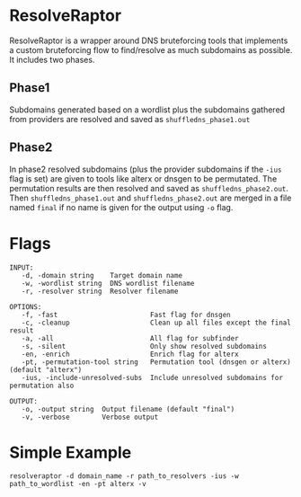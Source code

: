 # ResolveRaptor
ResolveRaptor is a wrapper around DNS bruteforcing tools that implements a custom bruteforcing flow to find/resolve as much subdomains as possible.
It includes two phases.

## Phase1
Subdomains generated based on a wordlist plus the subdomains gathered from providers are resolved and saved as `shuffledns_phase1.out`

## Phase2 
In phase2 resolved subdomains (plus the provider subdomains if the `-ius` flag is set) are given to tools like alterx or dnsgen to be 
permutated. The permutation results are then resolved and saved as `shuffledns_phase2.out`. Then `shuffledns_phase1.out` and `shuffledns_phase2.out` 
are merged in a file named `final` if no name is given for the output using `-o` flag.

# Flags
```
INPUT:
   -d, -domain string    Target domain name
   -w, -wordlist string  DNS wordlist filename
   -r, -resolver string  Resolver filename

OPTIONS:
   -f, -fast                       Fast flag for dnsgen
   -c, -cleanup                    Clean up all files except the final result
   -a, -all                        All flag for subfinder
   -s, -silent                     Only show resolved subdomains
   -en, -enrich                    Enrich flag for alterx
   -pt, -permutation-tool string   Permutation tool (dnsgen or alterx) (default "alterx")
   -ius, -include-unresolved-subs  Include unresolved subdomains for permutation also

OUTPUT:
   -o, -output string  Output filename (default "final")
   -v, -verbose        Verbose output
```

# Simple Example 
```
resolveraptor -d domain_name -r path_to_resolvers -ius -w path_to_wordlist -en -pt alterx -v
```
